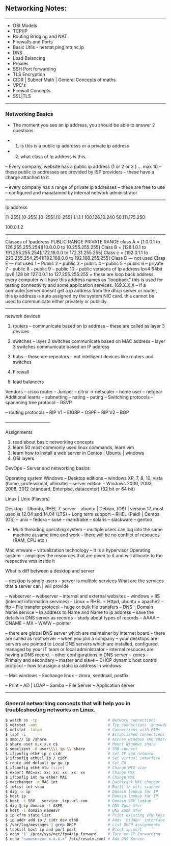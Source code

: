 ## Networking Notes:
*****************
* OSI Models 
* TCP/IP
* Routing Bridging and NAT
* Firewalls and Ports
* Basic Utils - netstat,ping,mtr,nc,ip
* DNS
* Load Balancing
* Proxies
* SSH Port forwarding
* TLS Encryption
* CIDR | Subnet Math | General Concepts of maths
* VPC's
* Firewall Concepts 
* SSL|TLS

**********************

### Networking Basics


- The moment you see an ip address, you should be able to answer 2 questions
* 1. is this is a public ip addresss or a private ip address
* 2. what class of Ip address is this.


– Every company, website has a public ip address (1 or 2 or 3 ) … max 10
– these public ip addresses are provided by ISP providers
– these have a charge attached to it.

– every company has a range of private ip addresses
– these are free to use
– configured and manatained by internal network administrator


****************
Ip address

[1-255].[0-255].[0-255].[0-255]
1.1.1.1
100.126.10.240
50.111.175.250

100.0.1.2
*******************

Classes of Ipaddress
PUBLIC RANGE PRIVATE RANGE
class A = [1.0.0.1 to 126.255.255.254][10.0.0.0 to 10.255.255.255]
Class B = [128.1.0.1 to 191.255.255.254][172.16.0.0 to 172.31.255.255]
Class c = [192.0.1.1 to 223.255.254.254][192.168.0.0 to 192.168.255.255]
Class D — not used
Class E — not used
1 – Public
2 – public
3 – public
4 – public
5 – public
6 – private
7 – public
8 – public
9 – public
10 – public
versions of Ip address
Ipv4 64bit
Ipv6 128 bit
127.0.0.1 to 127.255.255.255 = these are loop back address.
every computer will have this address names as “loopback”
this is used for testing connectivity and some application services.
169.X.X.X
– if a computer|server doesnt get a ip address from the dhcp server or router, this ip address is auto assigned by the system NIC card. this cannot be used to communicate either privately or publicly.
************

network devices
1. routers
– communicate based on Ip address
– these are called as layer 3 devices

2. switches
– layer 2 switches communicate based on MAC address
– layer 3 switches communicate based on IP address

3. hubs
– these are repeators
– not intelligent devices like routers and switches

4. Firewall
5. load balancers

Vendors
– cisco router
– Juniper
– citrix -> netscaler
– home user – netgear
Additional learns
– subnetting
– nating
– pating
– Switching protocols
– spannning tree protocol
– RSVP

– routing protocols
– RIP V1
– EIGRP
– OSPF
– RIP V2
– BGP

——————————

Assignments
1. read about basic networking concepts
2. learn 50 most commonly used linux commands, learn vim
3. learn how to install a web server in Centos | Ubuntu | windows
4. OSI layers

DevOps – Server and networking basics:

Operating system
Windows
– Desktop editions
– windows XP, 7, 8, 10, vista (home, professional, ultimate)
– server edition
– Windows 2000, 2003, 2008, 2012
(standard, Enterpise, datacenter)
(32 bit or 64 bit)

Linux | Unix (Flavors)

Desktop – Ubuntu, RHEL 7.
server
– ubuntu | Debian, (OS) | version 17, most used is 12.04 and 14.04 (LTS)
– Long term support
– RHEL (Paid) | Centos (OS)
– unix
– fedora
– suse
– mandraike
– solaris
– slackware
– gentoo

* Multi threading operating system
– multiple users can log into the same machine at same time and work
– there will be no conflict of resouces (RAM, CPU etc )

Mac
vmware
– virtualization technology
– It is a hypervisor Operating system
– ampligies the resources that are given to it and will allocate to the respective vms inside it

What is diff between a desktop and server

– desktop is single users
– server is multiple services
What are the services that a server can | will provide

– webserver
– webserver
– internal and external websites
– windows = IIS (internet information services)
– Linux = RHEL = Httpd, ubuntu = apache2
– ftp
– File transfer protocol
– huge or bulk file transfers
– DNS
– Domain Name service
– Ip address to Name and Name to ip address
– save the details in DNS server as records
– study about types of records
– AAAA
– CNAME
– MX
– WWW
– pointer

– there are global DNS server which are maintainer by internet board
– there are called as root server
– when you join a company
– your desktops are servers are pointed to Local DNS servers which are installed, configured, managed by your IT team or local administrator
– internal resouces are having a DNS record.
– other configurations in DNS server
– zones
– Primary and secondary
– master and slave
– DHCP
dynamic host control protocol
– how to assign a static ip address in windows

– Mail
windows – Exchange
linux – zimra, sendmail, postfix

– Print
– AD | LDAP
– Samba
– File Server
– Application server

***************************

### General networking concepts that will help you in troubleshooting networks on Linux.


```bash
$ watch ss -tp                               # Network connections
$ netstat -ant                               # Tcp connections -anu=udp
$ netstat -tulpn                             # Connections with PIDs
$ lsof -i                                    # Established connections
$ smb:// ip /share                           # Access windows smb share
$ share user x.x.x.x c$                      # Mount Windows share
$ smbclient -0 user\\\\ ip \\ share          # SMB connect
$ ifconfig eth# ip / cidr                    # Set IP and netmask
$ ifconfig ethO:l ip / cidr                  # Set virtual interface
$ route add default gw gw_ip                 # Set GW
$ ifconfig eth# mtu [size]                   # Change MTU size
$ export MAC=xx: xx: xx: xx: xx: xx          # Change MAC 
$ ifconfig int hw ether MAC                  # Change MAC
$ macchanger -m MAC int                      # Backtrack MAC changer
$ iwlist int scan                            # Built-in wifi scanner
$ dig -x ip                                  # Domain lookup for IP
$ host ip                                    # Domain lookup for IP
$ host -t SRV _ service _tcp.url.com         # Domain SRV lookup
$ dig @ ip domain -t AXFR                    # DNS Zone Xfer
$ host -l domain namesvr                     # DNS Zone Xfer
$ ip xfrm state list                         # Print existing VPN keys
$ ip addr add ip / cidr dev ethO             # Adds 'hidden' interface
$ /var/log/messages | grep DHCP              # List DHCP assignments
$ tcpkill host ip and port port              # Block ip:port
$ echo "1" /proc/sys/net/ipv4/ip_forward     # Turn on IP Forwarding
$ echo "nameserver x.x.x.x" /etc/resolv.conf # Add DNS Server
```